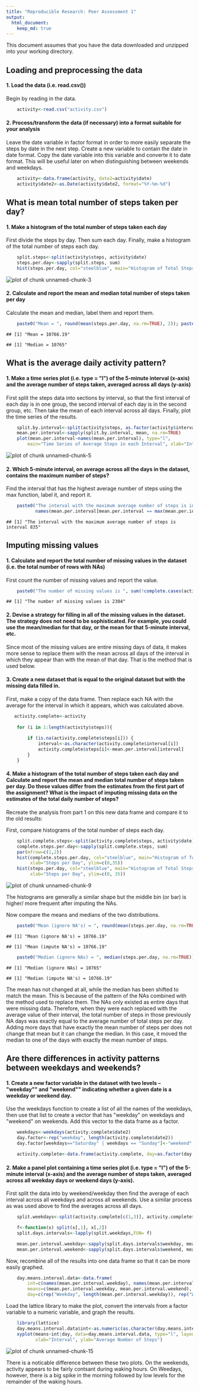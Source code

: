 ```yaml
---
title: "Reproducible Research: Peer Assessment 1"
output: 
  html_document:
    keep_md: true
---
```

This document assumes that you have the data downloaded and unzipped into your working directory.

## Loading and preprocessing the data

#### 1. Load the data (i.e. read.csv())
Begin by reading in the data. 

```r
    activity<-read.csv("activity.csv")
```
#### 2. Process/transform the data (if necessary) into a format suitable for your analysis
Leave the date variable in factor format in order to more easily separate the steps by date in the next step.  Create a new variable to contain the date in date format.  Copy the date variable into this variable and converte it to date format.  This will be useful later on when distinguishing between weekends and weekdays.

```r
    activity<-data.frame(activity, date2=activity$date)
    activity$date2<-as.Date(activity$date2, format="%Y-%m-%d")
```

## What is mean total number of steps taken per day?

#### 1. Make a histogram of the total number of steps taken each day
First divide the steps by day.  Then sum each day.  Finally, make a histogram of the total number of steps each day.

```r
    split.steps<-split(activity$steps, activity$date)
    steps.per.day<-sapply(split.steps, sum)
    hist(steps.per.day, col="steelblue", main="Histogram of Total Steps per Day", xlab="Steps per Day")
```

![plot of chunk unnamed-chunk-3](figure/unnamed-chunk-3-1.png) 

#### 2. Calculate and report the mean and median total number of steps taken per day

Calculate the mean and median, label them and report them.

```r
    paste0("Mean = ", round(mean(steps.per.day, na.rm=TRUE), 2)); paste0("Median = ", median(steps.per.day, na.rm=TRUE))
```

```
## [1] "Mean = 10766.19"
```

```
## [1] "Median = 10765"
```
## What is the average daily activity pattern?

#### 1. Make a time series plot (i.e. type = "l") of the 5-minute interval (x-axis) and the average number of steps taken, averaged across all days (y-axis)

First split the steps data into sections by interval, so that the first interval of each day is in one group, the second interval of each day is in the second group, etc.  Then take the mean of each interval across all days.  Finally, plot the time series of the results.

```r
    split.by.interval<-split(activity$steps, as.factor(activity$interval))
    mean.per.interval<-sapply(split.by.interval, mean, na.rm=TRUE)
    plot(mean.per.interval~names(mean.per.interval), type="l", 
        main="Time Series of Average Steps in each Interval", xlab="Interval", ylab="Mean Number of Steps")
```

![plot of chunk unnamed-chunk-5](figure/unnamed-chunk-5-1.png) 

#### 2. Which 5-minute interval, on average across all the days in the dataset, contains the maximum number of steps?

Find the interval that has the highest average number of steps using the max function, label it, and report it.

```r
    paste0("The interval with the maximum average number of steps is interval ", 
           names(mean.per.interval[mean.per.interval == max(mean.per.interval)]))
```

```
## [1] "The interval with the maximum average number of steps is interval 835"
```

## Imputing missing values

#### 1. Calculate and report the total number of missing values in the dataset (i.e. the total number of rows with NAs)

First count the number of missing values and report the value.

```r
    paste0("The number of missing values is ", sum(!complete.cases(activity)))
```

```
## [1] "The number of missing values is 2304"
```

#### 2. Devise a strategy for filling in all of the missing values in the dataset. The strategy does not need to be sophisticated. For example, you could use the mean/median for that day, or the mean for that 5-minute interval, etc.

Since most of the missing values are entire missing days of data, it makes more sense to replace them with the mean across all days of the interval in which they appear than with the mean of that day.  That is the method that is used below.

#### 3. Create a new dataset that is equal to the original dataset but with the missing data filled in.

First, make a copy of the data frame.  Then replace each NA with the average for the interval in which it appears, which was calculated above.


```r
   activity.complete<-activity
    
    for (i in 1:length(activity$steps)){
        
        if (is.na(activity.complete$steps[i])) {
            interval<-as.character(activity.complete$interval[i])
            activity.complete$steps[i]<-mean.per.interval[interval]
        }
    }
```

#### 4. Make a histogram of the total number of steps taken each day and Calculate and report the mean and median total number of steps taken per day. Do these values differ from the estimates from the first part of the assignment? What is the impact of imputing missing data on the estimates of the total daily number of steps?

Recreate the analysis from part 1 on this new data frame and compare it to the old results:

First, compare histograms of the total number of steps each day.

```r
    split.complete.steps<-split(activity.complete$steps, activity$date)
    complete.steps.per.day<-sapply(split.complete.steps, sum)
    par(mfrow=c(1,2))
    hist(complete.steps.per.day, col="steelblue", main="Histogram of Total Steps per Day (N/As Imputed)", 
         xlab="Steps per Day", ylim=c(0,35))
    hist(steps.per.day, col="steelblue", main="Histogram of Total Steps per Day", 
         xlab="Steps per Day", ylim=c(0, 35))
```

![plot of chunk unnamed-chunk-9](figure/unnamed-chunk-9-1.png) 

The histograms are generally a similar shape but the middle bin (or bar) is higher/ more frequent after imputing the NAs.

Now compare the means and medians of the two distributions.

```r
    paste0("Mean (ignore NA's) = ", round(mean(steps.per.day, na.rm=TRUE), 2)); paste0("Mean (impute NA's) = ", round(mean(complete.steps.per.day, na.rm=TRUE), 2))
```

```
## [1] "Mean (ignore NA's) = 10766.19"
```

```
## [1] "Mean (impute NA's) = 10766.19"
```

```r
    paste0("Median (ignore NAs) = ", median(steps.per.day, na.rm=TRUE)); paste0("Median (impute NA's) = ", round(median(complete.steps.per.day, na.rm=TRUE), 2))
```

```
## [1] "Median (ignore NAs) = 10765"
```

```
## [1] "Median (impute NA's) = 10766.19"
```

The mean has not changed at all, while the median has been shifted to match the mean.  This is because of the pattern of the NAs combined with the method used to replace them.  The NAs only existed as entire days that were missing data.  Therefore, when they were each replaced with the average value of their interval, the total number of steps in those previously NA days was exactly equal to the average number of total steps per day.  Adding more days that have exactly the mean number of steps per does not change that mean but it can change the median.  In this case, it moved the median to one of the days with exactly the mean number of steps.

## Are there differences in activity patterns between weekdays and weekends?

#### 1. Create a new factor variable in the dataset with two levels – "weekday"" and "weekend"" indicating whether a given date is a weekday or weekend day.

Use the weekdays function to create a list of all the names of the weekdays, then use that list to create a vector that has "weekday" on weekdays and "weekend" on weekends.  Add this vector to the data frame as a factor.

```r
    weekdays<-weekdays(activity.complete$date2)
    day.factor<-rep("weekday", length(activity.complete$date2))
    day.factor[weekdays=="Saturday" | weekdays == "Sunday"]<-"weekend"

    activity.complete<-data.frame(activity.complete, day=as.factor(day.factor))
```

#### 2. Make a panel plot containing a time series plot (i.e. type = "l") of the 5-minute interval (x-axis) and the average number of steps taken, averaged across all weekday days or weekend days (y-axis).

First split the data into by weekend/weekday then find the average of each interval across all weekdays and across all weekends.  Use a similar process as was used above to find the averages across all days.

```r
    split.weekdays<-split(activity.complete[c(1,3)], activity.complete$day)

    f<-function(x) split(x[,1], x[,2])
    split.days.intervals<-lapply(split.weekdays,FUN= f)

    mean.per.interval.weekday<-sapply(split.days.intervals$weekday, mean)
    mean.per.interval.weekend<-sapply(split.days.intervals$weekend, mean)
```

Now, recombine all of the results into one data frame so that it can be more easily graphed.

```r
    day.means.interval.data<-data.frame(
        int=c(names(mean.per.interval.weekday), names(mean.per.interval.weekend)), 
        means=c(mean.per.interval.weekday, mean.per.interval.weekend), 
        day=c(rep("Weekday", length(mean.per.interval.weekday)), rep("Weekend", length(mean.per.interval.weekend))))
```

Load the lattice library to make the plot, convert the intervals from a factor variable to a numeric variable, and graph the results.


```r
    library(lattice)
    day.means.interval.data$int<-as.numeric(as.character(day.means.interval.data$int))
    xyplot(means~int|day, data=day.means.interval.data, type="l", layout=c(1,2), 
           xlab="Interval", ylab="Average Number of Steps")
```

![plot of chunk unnamed-chunk-15](figure/unnamed-chunk-15-1.png) 

There is a noticable difference between these two plots.  On the weekends, activity appears to be fairly contsant during waking hours.  On Weedays, however, there is a big spike in the morning followed by low levels for the remainder of the waking hours.

